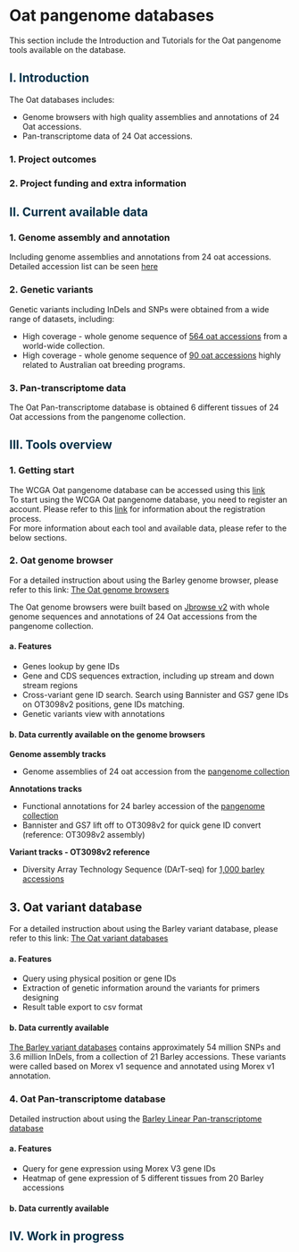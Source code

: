 # Oat pangenome databases
This section include the Introduction and Tutorials for the Oat pangenome tools available on the database.

## <span style="color:#023047"> I. Introduction </span>

The Oat databases includes:  
* Genome browsers with high quality assemblies and annotations of 24 Oat accessions.  
* Pan-transcriptome data of 24 Oat accessions.  

### 1. Project outcomes



### 2. Project funding and extra information

## <span style="color:#023047"> II. Current available data </span>

### 1. Genome assembly and annotation

Including genome assemblies and annotations from 24 oat accessions. Detailed accession list can be seen [here](/info/oat_pangenome_accessions.md)

### 2. Genetic variants

Genetic variants including InDels and SNPs were obtained from a wide range of datasets, including:  
* High coverage - whole genome sequence of [564 oat accessions](info/oat_564.md) from a world-wide collection.  
* High coverage - whole genome sequence of [90 oat accessions](info/oat_pangenome.md) highly related to Australian oat breeding programs.  

### 3. Pan-transcriptome data

The Oat Pan-transcriptome database is obtained 6 different tissues of 24 Oat accessions from the pangenome collection.  


## <span style="color:#023047"> III. Tools overview </span>

### 1. Getting start

The WCGA Oat pangenome database can be accessed using this [link](http://database.oatpangenome.com)  
To start using the WCGA Oat pangenome database, you need to register an account. Please refer to this [link](tools/registration.md) for information about the registration process.  
For more information about each tool and available data, please refer to the below sections.  

### 2. Oat genome browser  

For a detailed instruction about using the Barley genome browser, please refer to this link: [The Oat genome browsers](tools/oat_jbrowse.md)

The Oat genome browsers were built based on [Jbrowse v2](https://jbrowse.org/jb2/) with whole genome sequences and annotations of 24 Oat accessions from the pangenome collection.

#### a. Features

* Genes lookup by gene IDs  
* Gene and CDS sequences extraction, including up stream and down stream regions  
* Cross-variant gene ID search. Search using Bannister and GS7 gene IDs on OT3098v2 positions, gene IDs matching.
* Genetic variants view with annotations  

#### b. Data currently available on the genome browsers

**Genome assembly tracks**

* Genome assemblies of 24 oat accession from the [pangenome collection](/info/oat_pangenome_accessions.md)   

**Annotations tracks**

* Functional annotations for 24 barley accession of the [pangenome collection](/info/oat_pangenome_accessions.md)  
* Bannister and GS7 lift off to OT3098v2 for quick gene ID convert (reference: OT3098v2 assembly)  

**Variant tracks - OT3098v2 reference**

* Diversity Array Technology Sequence (DArT-seq) for [1,000 barley accessions](https://ftp.ebi.ac.uk/biostudies/fire/E-MTAB-/362/E-MTAB-7362/Files/E-MTAB-7362.sdrf.txt)

## 3. Oat variant database

For a detailed instruction about using the Barley variant database, please refer to this link: [The Oat variant databases](tools/oat_variantdb.md)

#### a. Features

* Query using physical position or gene IDs  
* Extraction of genetic information around the variants for primers designing  
* Result table export to csv format  

#### b. Data currently available

[The Barley variant databases](tools/barley_variantdb.md) contains approximately 54 million SNPs and 3.6 million InDels, from a collection of 21 Barley accessions.
These variants were called based on Morex v1 sequence and annotated using Morex v1 annotation.

### 4. Oat Pan-transcriptome database

Detailed instruction about using the [Barley Linear Pan-transcriptome database](tools/barley_panbart20.md)

#### a. Features

* Query for gene expression using Morex V3 gene IDs    
* Heatmap of gene expression of 5 different tissues from 20 Barley accessions

#### b. Data currently available


## <span style="color:#023047"> IV. Work in progress </span>
